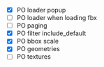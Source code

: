 - [x] PO loader popup
- [ ] PO loader when loading fbx
- [ ] PO paging
- [x] PO filter include_default
- [x] PO bbox scale
- [x] PO geometries
- [ ] PO  textures
